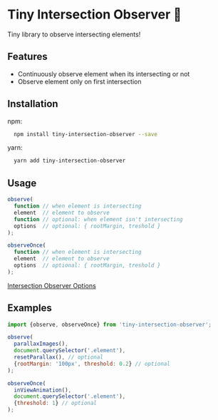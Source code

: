 
# Tiny Intersection Observer 🔭

Tiny library to observe intersecting elements!




## Features

- Continuously observe element when its intersecting or not
- Observe element only on first intersection



## Installation

npm:

```bash
  npm install tiny-intersection-observer --save
```

yarn:

```bash
  yarn add tiny-intersection-observer
```
## Usage

```js
observe(
  function // when element is intersecting
  element  // element to observe
  function // optional: when element isn't intersecting
  options  // optional: { rootMargin, treshold }
);

observeOnce(
  function // when element is intersecting
  element  // element to observe
  options  // optional: { rootMargin, treshold }
);
```

[Intersection Observer Options](https://developer.mozilla.org/en-US/docs/Web/API/Intersection_Observer_API#:~:text=callback%20is%20invoked.-,Intersection%20observer%20options,-The%20options%20object)

## Examples

```js
import {observe, observeOnce} from 'tiny-intersection-observer';

observe(
  parallaxImages(), 
  document.querySelector('.element'), 
  resetParallax(), // optional
  {rootMargin: '100px', threshold: 0.2} // optional
);

observeOnce(
  inViewAnimation(), 
  document.querySelector('.element'), 
  {threshold: 1} // optional
);
```


